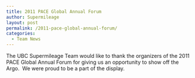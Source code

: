 ```yaml
---
title: 2011 PACE Global Annual Forum
author: Supermileage
layout: post
permalink: /2011-pace-global-annual-forum/
categories:
  - Team News
---
```

The UBC Supermileage Team would like to thank the organizers of the 2011 PACE Global Annual Forum for giving us an opportunity to show off the Argo.  We were proud to be a part of the display.